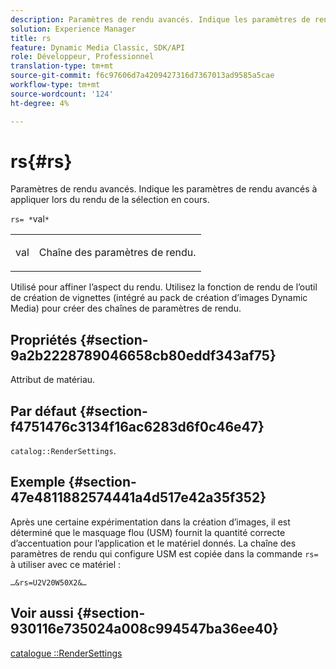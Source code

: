```yaml
---
description: Paramètres de rendu avancés. Indique les paramètres de rendu avancés à appliquer lors du rendu de la sélection en cours.
solution: Experience Manager
title: rs
feature: Dynamic Media Classic, SDK/API
role: Développeur, Professionnel
translation-type: tm+mt
source-git-commit: f6c97606d7a4209427316d7367013ad9585a5cae
workflow-type: tm+mt
source-wordcount: '124'
ht-degree: 4%

---
```



# rs{#rs}

Paramètres de rendu avancés. Indique les paramètres de rendu avancés à appliquer lors du rendu de la sélection en cours.

`rs= *`val`*`

<table id="simpletable_4B028996E5824FC18B9749D1A6A3C2E3"> 
 <tr class="strow"> 
  <td class="stentry"> <p><span class="varname"> val</span> </p> </td> 
  <td class="stentry"> <p>Chaîne des paramètres de rendu. </p></td> 
 </tr> 
</table>

Utilisé pour affiner l’aspect du rendu. Utilisez la fonction de rendu de l’outil de création de vignettes (intégré au pack de création d’images Dynamic Media) pour créer des chaînes de paramètres de rendu.

## Propriétés {#section-9a2b2228789046658cb80eddf343af75}

Attribut de matériau.

## Par défaut {#section-f4751476c3134f16ac6283d6f0c46e47}

`catalog::RenderSettings`.

## Exemple {#section-47e4811882574441a4d517e42a35f352}

Après une certaine expérimentation dans la création d’images, il est déterminé que le masquage flou (USM) fournit la quantité correcte d’accentuation pour l’application et le matériel donnés. La chaîne des paramètres de rendu qui configure USM est copiée dans la commande `rs=` à utiliser avec ce matériel :

`…&rs=U2V20W50X2&…`

## Voir aussi {#section-930116e735024a008c994547ba36ee40}

[catalogue ::RenderSettings](../../../../../ir-api/material-cat/image-rendering-api-ref/c-ir-material-catalog/c-ir-material-data-reference/r-ir-rendersettings-dataref.md#reference-9ce753ae4096455eadcc12ac064de711)
